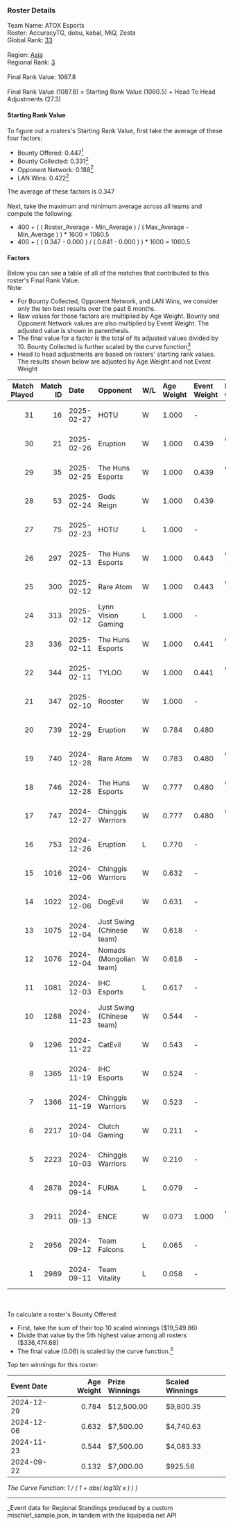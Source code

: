 ### Roster Details<br />
Team Name: ATOX Esports<br />
Roster: AccuracyTG, dobu, kabal, MiQ, Zesta<br />
Global Rank: [33](../../standings_global_2025_03_01.md)<br />
<br />
Region: [Asia]( ../../standings_asia_2025_03_01.md)<br />
Regional Rank: [3]( ../../standings_asia_2025_03_01.md)<br />
<br />
Final Rank Value:  1087.8<br />
<br />
Final Rank Value (1087.8) = Starting Rank Value (1060.5) + Head To Head Adjustments (27.3)<br />

#### Starting Rank Value<br />
To figure out a rosters's Starting Rank Value, first take the average of these four factors:<br />
- Bounty Offered: 0.447[<sup>1</sup>](#table2)
- Bounty Collected: 0.331[<sup>2</sup>](#table1)
- Opponent Network: 0.188[<sup>2</sup>](#table1)
- LAN Wins: 0.422[<sup>2</sup>](#table1)

The average of these factors is 0.347<br />
<br />
Next, take the maximum and minimum average across all teams and compute the following:<br />
- 400 + ( ( Roster_Average - Min_Average ) / ( Max_Average - Min_Average ) ) * 1600 = 1060.5
- 400 + ( ( 0.347 - 0.000 ) / ( 0.841 - 0.000 ) ) * 1600 = 1060.5


#### Factors<br />
Below you can see a table of all of the matches that contributed to this roster's Final Rank Value.<br />
Note:<br />

- For Bounty Collected, Opponent Network, and LAN Wins, we consider only the ten best results over the past 6 months.
- Raw values for those factors are multiplied by Age Weight. Bounty and Opponent Network values are also multiplied by Event Weight. The adjusted value is shown in parenthesis.
- The final value for a factor is the total of its adjusted values divided by 10. Bounty Collected is further scaled by the curve function[<sup>3</sup>](#curveFunction)
- Head to head adjustments are based on rosters' starting rank values. The results shown below are adjusted by Age Weight and not Event Weight
<span id="table1"></span><br />


| Match Played | Match ID | Date       | Opponent                  | W/L | Age Weight | Event Weight | Bounty Collected | Opponent Network | LAN Wins  | H2H Adj. | Roster                               |
| -: | -: | :- | :- | :- | :- | :- | :- | :- | :- | -: | :- |
|           31 |       16 | 2025-02-27 | HOTU                      | W   | 1.000      | -            | -                | -                | 0 (0.000) |     3.23 | AccuracyTG, dobu, kabal, MiQ, Zesta  |
|           30 |       21 | 2025-02-26 | Eruption                  | W   | 1.000      | 0.439        | 0.014 (0.006)    | 0.379 (0.166)    | 0 (0.000) |     7.81 | AccuracyTG, dobu, kabal, MiQ, Zesta  |
|           29 |       35 | 2025-02-25 | The Huns Esports          | W   | 1.000      | 0.439        | 0.025 (0.011)    | 0.516 (0.227)    | 0 (0.000) |     9.83 | AccuracyTG, dobu, kabal, MiQ, Zesta  |
|           28 |       53 | 2025-02-24 | Gods Reign                | W   | 1.000      | 0.439        | -                | 0.360 (0.158)    | -         |     7.58 | AccuracyTG, dobu, kabal, MiQ, Zesta  |
|           27 |       75 | 2025-02-23 | HOTU                      | L   | 1.000      | -            | -                | -                | -         |   -28.27 | AccuracyTG, dobu, kabal, MiQ, Zesta  |
|           26 |      297 | 2025-02-13 | The Huns Esports          | W   | 1.000      | 0.443        | 0.025 (0.011)    | 0.516 (0.229)    | -         |    10.08 | AccuracyTG, dobu, kabal, MiQ, Zesta  |
|           25 |      300 | 2025-02-12 | Rare Atom                 | W   | 1.000      | 0.443        | 0.028 (0.012)    | 0.405 (0.180)    | -         |     8.25 | AccuracyTG, dobu, kabal, MiQ, Zesta  |
|           24 |      313 | 2025-02-12 | Lynn Vision Gaming        | L   | 1.000      | -            | -                | -                | -         |   -22.05 | AccuracyTG, dobu, kabal, MiQ, Zesta  |
|           23 |      336 | 2025-02-11 | The Huns Esports          | W   | 1.000      | 0.441        | 0.025 (0.011)    | 0.516 (0.228)    | -         |     9.99 | AccuracyTG, dobu, kabal, MiQ, Zesta  |
|           22 |      344 | 2025-02-11 | TYLOO                     | W   | 1.000      | 0.441        | 0.018 (0.008)    | -                | -         |     7.42 | AccuracyTG, dobu, kabal, MiQ, Zesta  |
|           21 |      347 | 2025-02-10 | Rooster                   | W   | 1.000      | -            | -                | -                | -         |     2.86 | AccuracyTG, dobu, kabal, MiQ, Zesta  |
|           20 |      739 | 2024-12-29 | Eruption                  | W   | 0.784      | 0.480        | -                | 0.379 (0.142)    | 1 (0.784) |     7.04 | AccuracyTG, dobu, kabal, MiQ, Zesta  |
|           19 |      740 | 2024-12-28 | Rare Atom                 | W   | 0.783      | 0.480        | 0.028 (0.010)    | 0.405 (0.152)    | 1 (0.783) |     6.12 | AccuracyTG, dobu, kabal, MiQ, Zesta  |
|           18 |      746 | 2024-12-28 | The Huns Esports          | W   | 0.777      | 0.480        | 0.025 (0.009)    | 0.516 (0.193)    | 1 (0.777) |     8.46 | AccuracyTG, dobu, kabal, MiQ, Zesta  |
|           17 |      747 | 2024-12-27 | Chinggis Warriors         | W   | 0.777      | 0.480        | 0.016 (0.006)    | 0.555 (0.207)    | 1 (0.777) |     5.37 | AccuracyTG, dobu, kabal, MiQ, Zesta  |
|           16 |      753 | 2024-12-26 | Eruption                  | L   | 0.770      | -            | -                | -                | -         |   -17.56 | AccuracyTG, dobu, kabal, MiQ, Zesta  |
|           15 |     1016 | 2024-12-06 | Chinggis Warriors         | W   | 0.632      | -            | -                | -                | -         |     4.38 | AccuracyTG, dobu, kabal, MiQ, Zesta  |
|           14 |     1022 | 2024-12-06 | DogEvil                   | W   | 0.631      | -            | -                | -                | -         |     1.19 | AccuracyTG, dobu, kabal, MiQ, Zesta  |
|           13 |     1075 | 2024-12-04 | Just Swing (Chinese team) | W   | 0.618      | -            | -                | -                | -         |     2.27 | AccuracyTG, dobu, kabal, MiQ, Zesta  |
|           12 |     1076 | 2024-12-04 | Nomads (Mongolian team)   | W   | 0.618      | -            | -                | -                | -         |     0.90 | AccuracyTG, dobu, kabal, MiQ, Zesta  |
|           11 |     1081 | 2024-12-03 | IHC Esports               | L   | 0.617      | -            | -                | -                | -         |   -17.24 | AccuracyTG, dobu, kabal, MiQ, Zesta  |
|           10 |     1288 | 2024-11-23 | Just Swing (Chinese team) | W   | 0.544      | -            | -                | -                | -         |     1.93 | AccuracyTG, dobu, kabal, MiQ, Zesta  |
|            9 |     1296 | 2024-11-22 | CatEvil                   | W   | 0.543      | -            | -                | -                | -         |     0.85 | AccuracyTG, dobu, kabal, MiQ, Zesta  |
|            8 |     1365 | 2024-11-19 | IHC Esports               | W   | 0.524      | -            | -                | -                | -         |     1.77 | AccuracyTG, dobu, kabal, MiQ, Zesta  |
|            7 |     1366 | 2024-11-19 | Chinggis Warriors         | W   | 0.523      | -            | -                | -                | -         |     4.01 | AccuracyTG, dobu, kabal, MiQ, Zesta  |
|            6 |     2217 | 2024-10-04 | Clutch Gaming             | W   | 0.211      | -            | -                | -                | 1 (0.211) |     0.32 | cool4st, dobu, kabal, MiQ, yAmi      |
|            5 |     2223 | 2024-10-03 | Chinggis Warriors         | W   | 0.210      | -            | -                | -                | 1 (0.210) |     1.74 | cool4st, dobu, kabal, MiQ, yAmi      |
|            4 |     2878 | 2024-09-14 | FURIA                     | L   | 0.079      | -            | -                | -                | -         |    -0.27 | ANNIHILATION, dobu, kabal, MiQ, yAmi |
|            3 |     2911 | 2024-09-13 | ENCE                      | W   | 0.073      | 1.000        | 0.134 (0.010)    | -                | 1 (0.073) |     1.05 | ANNIHILATION, dobu, kabal, MiQ, yAmi |
|            2 |     2956 | 2024-09-12 | Team Falcons              | L   | 0.065      | -            | -                | -                | -         |    -1.73 | ANNIHILATION, dobu, kabal, MiQ, yAmi |
|            1 |     2989 | 2024-09-11 | Team Vitality             | L   | 0.058      | -            | -                | -                | -         |    -0.01 | ANNIHILATION, dobu, kabal, MiQ, yAmi |

<br />
<span id="table2"></span><br />
To calculate a roster's Bounty Offered:<br />

- First, take the sum of their top 10 scaled winnings ($19,549.86)
- Divide that value by the 5th highest value among all rosters ($336,474.68)
- The final value (0.06) is scaled by the curve function.[<sup>3</sup>](#curveFunction)

Top ten winnings for this roster:<br />

| Event Date | Age Weight | Prize Winnings | Scaled Winnings |
| :- | -: | :- | :- |
| 2024-12-29 |      0.784 | $12,500.00     | $9,800.35       |
| 2024-12-06 |      0.632 | $7,500.00      | $4,740.63       |
| 2024-11-23 |      0.544 | $7,500.00      | $4,083.33       |
| 2024-09-22 |      0.132 | $7,000.00      | $925.56         |


<span id="curveFunction"></span>_The Curve Function: 1 / ( 1 + abs( log10( x ) ) )_<br />

---
_Event data for Regional Standings produced by a custom mischief_sample.json, in tandem with the liquipedia.net API<br />

